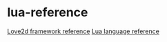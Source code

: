 # lua-reference

[Love2d framework reference](love2d/README.md)
[Lua language reference](lua/README.md)
